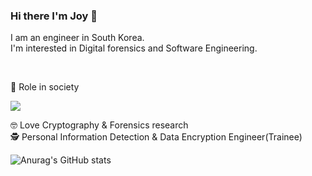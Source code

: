 ### Hi there I'm Joy 👋
I am an engineer in South Korea.<br>
I'm interested in Digital forensics and Software Engineering.<br>

<br>

🌱  Role in society<br>

<a href="[연결할 링크]" target="_blank"><img src="https://img.shields.io/badge/Kubernetes-#326CE5?style=flat-square&logo=Kubernetes&logoColor=white"/></a>

🤓 Love Cryptography & Forensics research<br>
🕵 Personal Information Detection & Data Encryption Engineer(Trainee)



<!--
**jeongyoonlee2015/jeongyoonlee2015** is a ✨ _special_ ✨ repository because its `README.md` (this file) appears on your GitHub profile.

Here are some ideas to get you started:

- 🔭 I’m currently working on ...
- 🌱 I’m currently learning ...
- 👯 I’m looking to collaborate on ...
- 🤔 I’m looking for help with ...
- 💬 Ask me about ...
- 📫 How to reach me: ...
- 😄 Pronouns: ...
- ⚡ Fun fact: ...
<div align=center> </div>

	
  [![Hits](https://hits.seeyoufarm.com/api/count/incr/badge.svg?url=https%3A%2F%2Fgithub.com%2Fjeongyoonlee2015)](https://hits.seeyoufarm.com) 
	
  </div>
-->


![Anurag's GitHub stats](https://github-readme-stats.vercel.app/api?username=jeongyoonlee2015&theme=default&show_icons=true)

